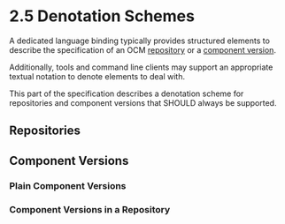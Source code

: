 # 2.5 Denotation Schemes

A dedicated language binding typically provides structured elements
to describe the specification of an OCM [repository](../layer1/README.md#repositories) or
a [component version](../layer1/README.md#component-versions).

Additionally, tools and command line clients may support an appropriate
textual notation to denote elements to deal with.

This part of the specification describes a denotation scheme for
repositories and component versions that SHOULD always be supported.

## Repositories

## Component Versions

### Plain Component Versions

### Component Versions in a Repository